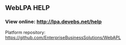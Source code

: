 WebLPA HELP
---

### View online: http://lpa.devebs.net/help


Platform repository: https://github.com/EnterpriseBusinessSolutions/WebAPL
